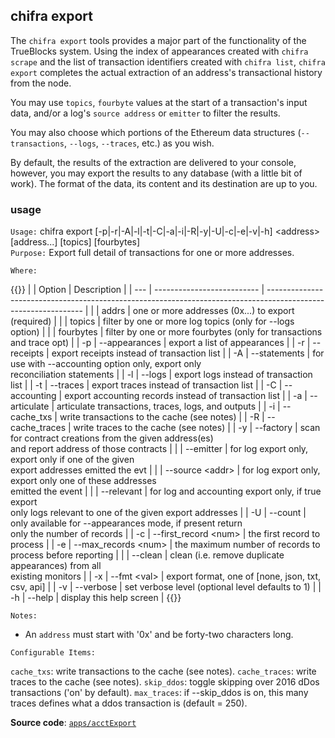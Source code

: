## chifra export

The `chifra export` tools provides a major part of the functionality of the TrueBlocks system. Using the index of appearances created with `chifra scrape` and the list of transaction identifiers created with `chifra list`, `chifra export` completes the actual extraction of an address's transactional history from the node.

You may use `topics`, `fourbyte` values at the start of a transaction's input data, and/or a log's `source address` or `emitter` to filter the results.

You may also choose which portions of the Ethereum data structures (`--transactions`, `--logs`, `--traces`, etc.) as you wish.

By default, the results of the extraction are delivered to your console, however, you may export the results to any database (with a little bit of work). The format of the data, its content and its destination are up to you.

### usage

`Usage:`    chifra export [-p|-r|-A|-l|-t|-C|-a|-i|-R|-y|-U|-c|-e|-v|-h] &lt;address&gt; [address...] [topics] [fourbytes]  
`Purpose:`  Export full detail of transactions for one or more addresses.

`Where:`

{{<td>}}
|     | Option                     | Description                                                                                                    |
| --- | -------------------------- | -------------------------------------------------------------------------------------------------------------- |
|     | addrs                      | one or more addresses (0x...) to export (required)                                                             |
|     | topics                     | filter by one or more log topics (only for --logs option)                                                      |
|     | fourbytes                  | filter by one or more fourbytes (only for transactions<br/>and trace opt)                                      |
| -p  | --appearances              | export a list of appearances                                                                                   |
| -r  | --receipts                 | export receipts instead of transaction list                                                                    |
| -A  | --statements               | for use with --accounting option only, export only<br/>reconciliation statements                               |
| -l  | --logs                     | export logs instead of transaction list                                                                        |
| -t  | --traces                   | export traces instead of transaction list                                                                      |
| -C  | --accounting               | export accounting records instead of transaction list                                                          |
| -a  | --articulate               | articulate transactions, traces, logs, and outputs                                                             |
| -i  | --cache_txs                | write transactions to the cache (see notes)                                                                    |
| -R  | --cache_traces             | write traces to the cache (see notes)                                                                          |
| -y  | --factory                  | scan for contract creations from the given address(es)<br/>and report address of those contracts               |
|     | --emitter                  | for log export only, export only if one of the given<br/>export addresses emitted the evt                      |
|     | --source &lt;addr&gt;      | for log export only, export only one of these addresses<br/>emitted the event                                  |
|     | --relevant                 | for log and accounting export only, if true export<br/>only logs relevant to one of the given export addresses |
| -U  | --count                    | only available for --appearances mode, if present return<br/>only the number of records                        |
| -c  | --first_record &lt;num&gt; | the first record to process                                                                                    |
| -e  | --max_records &lt;num&gt;  | the maximum number of records to process before reporting                                                      |
|     | --clean                    | clean (i.e. remove duplicate appearances) from all<br/>existing monitors                                       |
| -x  | --fmt &lt;val&gt;          | export format, one of [none, json, txt, csv, api]                                                              |
| -v  | --verbose                  | set verbose level (optional level defaults to 1)                                                               |
| -h  | --help                     | display this help screen                                                                                       |
{{</td>}}

`Notes:`

- An `address` must start with '0x' and be forty-two characters long.

`Configurable Items:`

`cache_txs`: write transactions to the cache (see notes).
`cache_traces`: write traces to the cache (see notes).
`skip_ddos`: toggle skipping over 2016 dDos transactions ('on' by default).
`max_traces`: if --skip_ddos is on, this many traces defines what a ddos transaction
  is (default = 250).

**Source code**: [`apps/acctExport`](https://github.com/TrueBlocks/trueblocks-core/tree/master/src/apps/acctExport)

